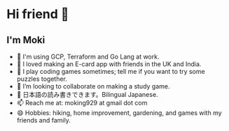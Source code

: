 # Hi friend 👋
## I'm Moki

- 🔭 I'm using GCP, Terraform and Go Lang at work.
- 🍂 I loved making an E-card app with friends in the UK and India.
- 🌱 I play coding games sometimes; tell me if you want to try some puzzles together.
- 👯 I’m looking to collaborate on making a study game.
- 💬 日本語の読み書きできます。Bilingual Japanese.
- 📫 Reach me at: moking929 at gmail dot com
- 😄 Hobbies: hiking, home improvement, gardening, and games with my friends and family.
